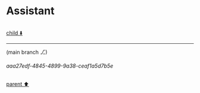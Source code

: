 # Assistant

```python

```

[child ⬇️](#aaa27edf-4845-4899-9a38-ceaf1a5d7b5e)

---

(main branch ⎇)
###### aaa27edf-4845-4899-9a38-ceaf1a5d7b5e
[parent ⬆️](#1fe8f69f-8617-4e0c-bc4e-d4ad44a23fe3)
